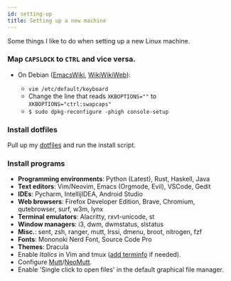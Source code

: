 ```yaml
---
id: setting-up
title: Setting up a new machine
---
```


Some things I like to do when setting up a new Linux machine.

### Map `CAPSLOCK` to `CTRL` and vice versa.

- On Debian ([EmacsWiki](https://www.emacswiki.org/emacs/MovingTheCtrlKey), [WikiWikiWeb](http://wiki.c2.com/?RemapCapsLock)):

  - `vim /etc/default/keyboard`
  - Change the line that reads `XKBOPTIONS=""` to `XKBOPTIONS="ctrl:swapcaps"`
  - `$ sudo dpkg-reconfigure -phigh console-setup`

### Install dotfiles

Pull up my [dotfiles](https://github.com/rsapkf/dotfiles/) and run the install script.

### Install programs

- **Programming environments**: Python (Latest), Rust, Haskell, Java
- **Text editors**: Vim/Neovim, Emacs (Orgmode, Evil), VSCode, Gedit
- **IDEs**: Pycharm, IntellijIDEA, Android Studio
- **Web browsers**: Firefox Developer Edition, Brave, Chromium, qutebrowser, surf, w3m, lynx
- **Terminal emulators**: Alacritty, rxvt-unicode, st
- **Window managers**: i3, dwm, dwmstatus, slstatus
- **Misc.**: sent, zsh, ranger, mutt, Irssi, dmenu, broot, nitrogen, fzf
- **Fonts**: Mononoki Nerd Font, Source Code Pro
- **Themes**: Dracula
- Enable _Italics_ in Vim and tmux ([add terminfo](https://github.com/tmux/tmux/blob/2.1/FAQ#L355-L383) if needed).
- Configure [Mutt](https://github.com/muttmua/muttt)/[NeoMutt](https://github.com/neomutt/neomutt).
- Enable 'Single click to open files' in the default graphical file manager.
